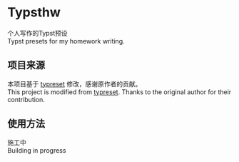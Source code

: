 # Typsthw 
个人写作的Typst预设  
Typst presets for my homework writing.  

## 项目来源 
本项目基于 [typreset](https://github.com/Fr4nk1inCs/typreset) 修改，感谢原作者的贡献。  
This project is modified from [typreset](https://github.com/Fr4nk1inCs/typreset). Thanks to the original author for their contribution.

## 使用方法
施工中  
Building in progress